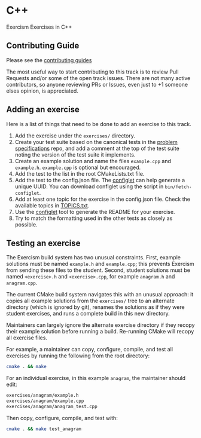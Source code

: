 # C++

Exercism Exercises in C++

## Contributing Guide

Please see the [contributing guides](https://github.com/exercism/docs/tree/main/building/github)

The most useful way to start contributing to this track is to review Pull Requests and/or some of the open track issues.
There are not many active contributors, so anyone reviewing PRs or Issues, even just to +1 someone elses opinion, is appreciated.

## Adding an exercise

Here is a list of things that need to be done to add an exercise to this track.

1. Add the exercise under the `exercises/` directory.
2. Create your test suite based on the canonical tests in the [problem specifications](https://github.com/exercism/problem-specifications) repo, and add a comment at the top of the test suite noting the version of the test suite it implements.
3. Create an example solution and name the files `example.cpp` and `example.h`. `example.cpp` is optional but encouraged.
4. Add the test to the list in the root CMakeLists.txt file.
5. Add the test to the config.json file. The [configlet](https://github.com/exercism/configlet) can help generate a unique UUID. You can download configlet using the script in `bin/fetch-configlet`.
6. Add at least one topic for the exercise in the config.json file. Check the available topics in [TOPICS.txt](https://github.com/exercism/problem-specifications/blob/master/TOPICS.txt).
7. Use the [configlet](https://github.com/exercism/configlet) tool to generate the README for your exercise.
8. Try to match the formatting used in the other tests as closely as possible.

## Testing an exercise

The Exercism build system has two unusual constraints. First, example solutions
must be named `example.h` and `example.cpp`; this prevents Exercism from sending
these files to the student. Second, student solutions must be named `<exercise>.h`
and `<exercise>.cpp`, for example `anagram.h` and `anagram.cpp`.

The current CMake build system navigates this with an unusual approach: it copies
all example solutions from the `exercises/` tree to an alternate directory
(which is ignored by git), renames the solutions as if they were student exercises,
and runs a complete build in this new directory.

Maintainers can largely ignore the alternate exercise directory if they recopy
their example solution before running a build. Re-running CMake will recopy
all exercise files.

For example, a maintainer can copy, configure, compile, and test all exercises by
running the following from the root directory:
```bash
cmake . && make
```

For an individual exercise, in this example `anagram`, the maintainer should edit:
```bash
exercises/anagram/example.h
exercises/anagram/example.cpp
exercises/anagram/anagram_test.cpp
```

Then copy, configure, compile, and test with:
```bash
cmake . && make test_anagram
```
